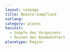 ```yaml
---
layout: usepage
title: Nokoto-Sumpfland
natlang:
category: places
hasinit:
  - Sümpfe des Vergessens
  - Ruinen des Baumwächters
placetype: Region
---
```

